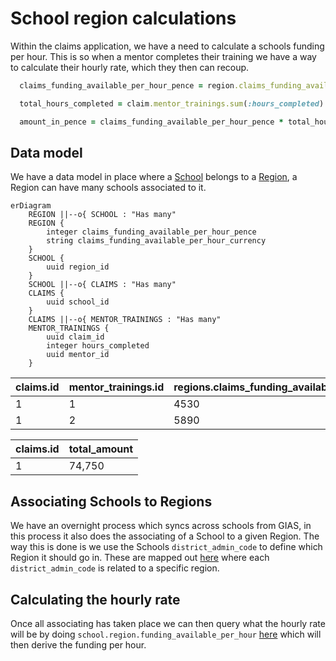 # School region calculations

Within the claims application, we have a need to calculate a schools funding per hour. This is so when a mentor completes their training we have a way to calculate their hourly rate, which they then can recoup.

```ruby
  claims_funding_available_per_hour_pence = region.claims_funding_available_per_hour_pence

  total_hours_completed = claim.mentor_trainings.sum(:hours_completed)

  amount_in_pence = claims_funding_available_per_hour_pence * total_hours_completed
```

## Data model

We have a data model in place where a [School](https://github.com/DFE-Digital/itt-mentor-services/blob/main/db/schema.rb#L281) belongs to a [Region](https://github.com/DFE-Digital/itt-mentor-services/blob/main/db/schema.rb#L263), a Region can have many schools associated to it.

```mermaid
erDiagram
    REGION ||--o{ SCHOOL : "Has many"
    REGION {
        integer claims_funding_available_per_hour_pence
        string claims_funding_available_per_hour_currency
    }
    SCHOOL {
        uuid region_id
    }
    SCHOOL ||--o{ CLAIMS : "Has many"
    CLAIMS {
        uuid school_id
    }
    CLAIMS ||--o{ MENTOR_TRAININGS : "Has many"
    MENTOR_TRAININGS {
        uuid claim_id
        integer hours_completed
        uuid mentor_id
    }
```

| claims.id | mentor_trainings.id | regions.claims_funding_available_per_hour_pence | mentor_trainings.hours_completed |
|-----------|---------------------|---------------------------------------------------|----------------------------------|
| 1         | 1                   | 4530                                             | 10                               |
| 1         | 2                   | 5890                                             | 5                                |

| claims.id | total_amount |
|-----------|--------------|
| 1         | 74,750       |

## Associating Schools to Regions

We have an overnight process which syncs across schools from GIAS, in this process it also does the associating of a School to a given Region. The way this is done is we use the Schools `district_admin_code` to define which Region it should go in. These are mapped out [here](https://github.com/DFE-Digital/itt-mentor-services/blob/main/app/services/concerns/regional_areas.rb) where each `district_admin_code` is related to a specific region.

## Calculating the hourly rate

Once all associating has taken place we can then query what the hourly rate will be by doing `school.region.funding_available_per_hour` [here](https://github.com/DFE-Digital/itt-mentor-services/blob/main/app/models/region.rb) which will then derive the funding per hour.

